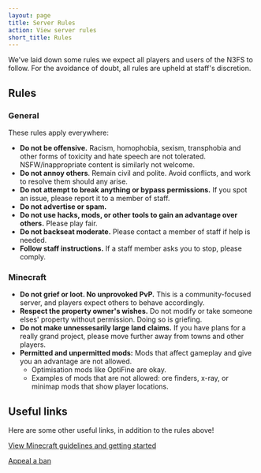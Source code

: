```yaml
---
layout: page
title: Server Rules
action: View server rules
short_title: Rules
---
```


We've laid down some rules we expect all players and users of the N3FS to follow. For the avoidance of doubt, all rules are upheld at staff's discretion.

## Rules

### General

These rules apply everywhere:

* **Do not be offensive.** Racism, homophobia, sexism, transphobia and other forms of toxicity and hate speech are not tolerated. NSFW/inappropriate content is similarly not welcome.
* **Do not annoy others**. Remain civil and polite. Avoid conflicts, and work to resolve them should any arise.
* **Do not attempt to break anything or bypass permissions.** If you spot an issue, please report it to a member of staff.
* **Do not advertise or spam.** 
* **Do not use hacks, mods, or other tools to gain an advantage over others.** Please play fair.
* **Do not backseat moderate.** Please contact a member of staff if help is needed.
* **Follow staff instructions.** If a staff member asks you to stop, please comply. 

### Minecraft

* **Do not grief or loot. No unprovoked PvP.** This is a community-focused server, and players expect others to behave accordingly. 
* **Respect the property owner's wishes.** Do not modify or take someone elses' property without permission. Doing so is griefing.
* **Do not make unnessesarily large land claims.** If you have plans for a really grand project, please move further away from towns and other players.
* **Permitted and unpermitted mods:** Mods that affect gameplay and give you an advantage are not allowed. 
    * Optimisation mods like OptiFine are okay. 
    * Examples of mods that are not allowed: ore finders, x-ray, or minimap mods that show player locations. 

## Useful links

Here are some other useful links, in addition to the rules above!

<a href="/help/minecraft-guidelines" class="action">View Minecraft guidelines and getting started</a>

<a href="/help/ban-appeal" class="action">Appeal a ban</a>